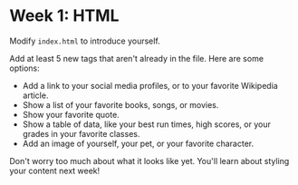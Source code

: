 # Week 1: HTML

Modify `index.html` to introduce yourself.

Add at least 5 new tags that aren't already in the file. Here are some options:

- Add a link to your social media profiles, or to your favorite Wikipedia article.
- Show a list of your favorite books, songs, or movies.
- Show your favorite quote.
- Show a table of data, like your best run times, high scores, or your grades in your favorite classes.
- Add an image of yourself, your pet, or your favorite character.

Don't worry too much about what it looks like yet. You'll learn about styling your content next week!
